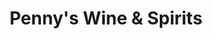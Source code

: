 ---
title: "Penny's Wine & Spirits"
url: /provincetown/pennys-wine-und-spirits/
shop: Spirituosen
---
